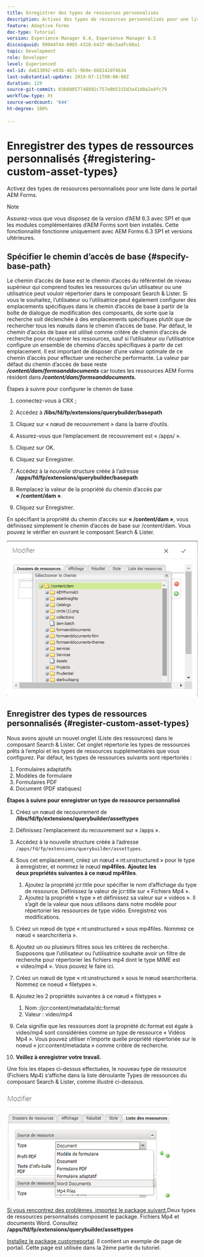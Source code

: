 ```yaml
---
title: Enregistrer des types de ressources personnalisés
description: Activez des types de ressources personnalisés pour une liste dans le portail AEM Forms.
feature: Adaptive Forms
doc-type: Tutorial
version: Experience Manager 6.4, Experience Manager 6.5
discoiquuid: 99944f44-0985-4320-b437-06c5adfc60a1
topic: Development
role: Developer
level: Experienced
exl-id: da613092-e03b-467c-9b9e-668142df4634
last-substantial-update: 2019-07-11T00:00:00Z
duration: 129
source-git-commit: 03b68057748892c757e0b5315d3a41d0a2e4fc79
workflow-type: ht
source-wordcount: '644'
ht-degree: 100%

---
```


# Enregistrer des types de ressources personnalisés {#registering-custom-asset-types}

Activez des types de ressources personnalisés pour une liste dans le portail AEM Forms.

>[!NOTE]
>
>Assurez-vous que vous disposez de la version d’AEM 6.3 avec SP1 et que les modules complémentaires d’AEM Forms sont bien installés. Cette fonctionnalité fonctionne uniquement avec AEM Forms 6.3 SP1 et versions ultérieures.

## Spécifier le chemin d’accès de base {#specify-base-path}

Le chemin d’accès de base est le chemin d’accès du référentiel de niveau supérieur qui comprend toutes les ressources qu’un utilisateur ou une utilisatrice peut vouloir répertorier dans le composant Search &amp; Lister. Si vous le souhaitez, l’utilisateur ou l’utilisatrice peut également configurer des emplacements spécifiques dans le chemin d’accès de base à partir de la boîte de dialogue de modification des composants, de sorte que la recherche soit déclenchée à des emplacements spécifiques plutôt que de rechercher tous les nœuds dans le chemin d’accès de base. Par défaut, le chemin d’accès de base est utilisé comme critère de chemin d’accès de recherche pour récupérer les ressources, sauf si l’utilisateur ou l’utilisatrice configure un ensemble de chemins d’accès spécifiques à partir de cet emplacement. Il est important de disposer d’une valeur optimale de ce chemin d’accès pour effectuer une recherche performante. La valeur par défaut du chemin d’accès de base reste **_/content/dam/formsanddocuments_** car toutes les ressources AEM Forms résident dans **_/content/dam/formsanddocuments._**

Étapes à suivre pour configurer le chemin de base

1. connectez-vous à CRX ;
1. Accédez à **/libs/fd/fp/extensions/querybuilder/basepath**

1. Cliquez sur « nœud de recouvrement » dans la barre d’outils.
1. Assurez-vous que l’emplacement de recouvrement est « /apps/ ».
1. Cliquez sur OK.
1. Cliquez sur Enregistrer.
1. Accédez à la nouvelle structure créée à l’adresse **/apps/fd/fp/extensions/querybuilder/basepath**

1. Remplacez la valeur de la propriété du chemin d’accès par **« /content/dam »**.
1. Cliquez sur Enregistrer.

En spécifiant la propriété du chemin d’accès sur **« /content/dam »**, vous définissez simplement le chemin d’accès de base sur /content/dam. Vous pouvez le vérifier en ouvrant le composant Search &amp; Lister.

![basepath](assets/basepath.png)

## Enregistrer des types de ressources personnalisés {#register-custom-asset-types}

Nous avons ajouté un nouvel onglet (Liste des ressources) dans le composant Search &amp; Lister. Cet onglet répertorie les types de ressources prêts à l’emploi et les types de ressources supplémentaires que vous configurez. Par défaut, les types de ressources suivants sont répertoriés :

1. Formulaires adaptatifs
1. Modèles de formulaire
1. Formulaires PDF
1. Document (PDF statiques)

**Étapes à suivre pour enregistrer un type de ressource personnalisé**

1. Créez un nœud de recouvrement de **/libs/fd/fp/extensions/querybuilder/assettypes**

1. Définissez l’emplacement du recouvrement sur « /apps ».
1. Accédez à la nouvelle structure créée à l’adresse `/apps/fd/fp/extensions/querybuilder/assettypes`.

1. Sous cet emplacement, créez un nœud « nt:unstructured » pour le type à enregistrer, et nommez le nœud **mp4files. Ajoutez les deux propriétés suivantes à ce nœud mp4files**.

   1. Ajoutez la propriété jcr:title pour spécifier le nom d’affichage du type de ressource. Définissez la valeur de jcr:title sur « Fichiers Mp4 ».
   1. Ajoutez la propriété « type » et définissez sa valeur sur « vidéos ». Il s’agit de la valeur que nous utilisons dans notre modèle pour répertorier les ressources de type vidéo. Enregistrez vos modifications.

1. Créez un nœud de type « nt:unstructured » sous mp4files. Nommez ce nœud « searchcriteria ».
1. Ajoutez un ou plusieurs filtres sous les critères de recherche. Supposons que l’utilisateur ou l’utilisatrice souhaite avoir un filtre de recherche pour répertorier les fichiers mp4 dont le type MIME est « video/mp4 ». Vous pouvez le faire ici.
1. Créez un nœud de type « nt:unstructured » sous le nœud searchcriteria. Nommez ce noeud « filetypes ».
1. Ajoutez les 2 propriétés suivantes à ce nœud « filetypes »

   1. Nom :/jcr:content/metadata/dc:format
   1. Valeur : video/mp4

1. Cela signifie que les ressources dont la propriété dc:format est égale à video/mp4 sont considérées comme un type de ressource « Vidéos Mp4 ». Vous pouvez utiliser n’importe quelle propriété répertoriée sur le noeud « jcr:content/metadata » comme critère de recherche.

1. **Veillez à enregistrer votre travail.**

Une fois les étapes ci-dessus effectuées, le nouveau type de ressource (Fichiers Mp4) s’affiche dans la liste déroulante Types de ressources du composant Search &amp; Lister, comme illustré ci-dessous.

![mp4files](assets/mp4files.png)

[Si vous rencontrez des problèmes, importez le package suivant.](assets/assettypeskt1.zip)Deux types de ressources personnalisés composent le package. Fichiers Mp4 et documents Word. Consultez **/apps/fd/fp/extensions/querybuilder/assettypes**

[Installez le package customeportal](assets/customportalpage.zip). Il contient un exemple de page de portail. Cette page est utilisée dans la 2ème partie du tutoriel.
